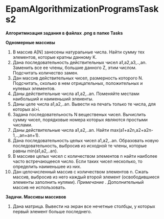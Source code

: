 # EpamAlgorithmizationProgramsTasks2
**Алгоритмизация задания в файлах .png в папке Tasks**

**Одномерные массивы**
1. В массив A[N] занесены натуральные числа. Найти сумму тех элементов, которые кратны данному K.
2. Дана последовательность действительных чисел a1,a2,a3,..,an. Заменить все ее члены, большие данного Z, этим числом. Подсчитать количество замен.
3. Дан массив действительных чисел, размерность которого N. Подсчитать, сколько в нем отрицательных, положительных и нулевых элементов.
4. Даны действительные числа a1,a2,..an. Поменяйте местами наибольший и наименьший элеиенты.
5. Даны целе числа a1,a2,..an. Вывести на печать только те числа, для которых ai>i.
6. Задана последовательность N вещественых чисел. Вычислить сумму чисел, порядковые номера которых являются простыми числами.
7. Даны действительные числа a1,a2,..an. Найти max(a1+a2n,a2+a2n-1,..,an+an+1).
8. Дана последовательность целых чисел a1,a2,..an. Образовать новую последовательность, выбросив из исходной те члены, которые равны min(a1,a2,..an).
9. В массиве целых чисел с количеством элементов n найти наиболее часто встречающееся число. Если таких чисел несколько, то определить наименьшее из них.
10. Дан целочисленный массив с количеством элементов n. Сжать массив, выбросив из него каждый второй элемент (освободившиеся элементы заполнить нулями). _Примечание_ . Дополнительный массив не использовать.

**Задачи. Массивы массивов**
1. Дана матрица. Вывести на экран все нечетные столбцы, у которых первый элемент больше последнего.

